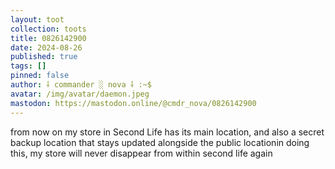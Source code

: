 ```yaml
---
layout: toot
collection: toots
title: 0826142900
date: 2024-08-26
published: true
tags: []
pinned: false
author: ⸸ commander ░ nova ⸸ :~$
avatar: /img/avatar/daemon.jpeg
mastodon: https://mastodon.online/@cmdr_nova/0826142900
---
```


from now on my store in Second Life has its main location, and also a secret backup location that stays updated alongside the public locationin doing this, my store will never disappear from within second life again
